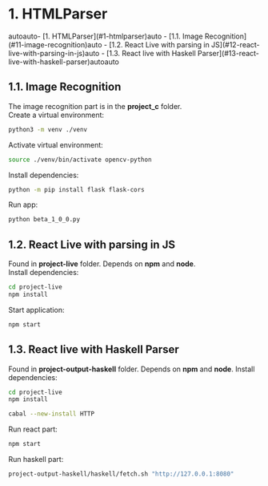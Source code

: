 
# 1. HTMLParser
<!-- TOC -->autoauto- [1. HTMLParser](#1-htmlparser)auto    - [1.1. Image Recognition](#11-image-recognition)auto    - [1.2. React Live with parsing in JS](#12-react-live-with-parsing-in-js)auto    - [1.3. React live with Haskell Parser](#13-react-live-with-haskell-parser)autoauto<!-- /TOC -->
## 1.1. Image Recognition
The image recognition part is in the **project_c** folder.
<br>
Create a virtual environment:
```bash
python3 -m venv ./venv
```
Activate virtual environment:
```bash
source ./venv/bin/activate opencv-python
```
Install dependencies:
```bash
python -m pip install flask flask-cors
```
Run app:
```bash
python beta_1_0_0.py
```
## 1.2. React Live with parsing in JS
Found in **project-live** folder.
Depends on **npm** and **node**.
<br>
Install dependencies:
```bash
cd project-live
npm install
```
Start application:
```bash
npm start
```
## 1.3. React live with Haskell Parser
Found in **project-output-haskell** folder.
Depends on **npm** and **node**.
Install dependencies:
```bash
cd project-live
npm install
```
```bash
cabal --new-install HTTP
```
Run react part:
```bash
npm start
```
Run haskell part:
```bash
project-output-haskell/haskell/fetch.sh "http://127.0.0.1:8080"
```
